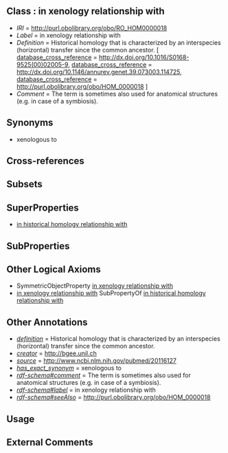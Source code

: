
## Class : in xenology relationship with

 * *IRI* = http://purl.obolibrary.org/obo/RO_HOM0000018
 * *Label* = in xenology relationship with
 * *Definition* = Historical homology that is characterized by an interspecies (horizontal) transfer since the common ancestor. [ [database_cross_reference](../../ef/oboInOwl#hasDbXref.md) = http://dx.doi.org/10.1016/S0168-9525(00)02005-9, [database_cross_reference](../../ef/oboInOwl#hasDbXref.md) = http://dx.doi.org/10.1146/annurev.genet.39.073003.114725, [database_cross_reference](../../ef/oboInOwl#hasDbXref.md) = http://purl.obolibrary.org/obo/HOM_0000018 ]
 * *Comment* = The term is sometimes also used for anatomical structures (e.g. in case of a symbiosis).

## Synonyms

 * xenologous to

## Cross-references


## Subsets


## SuperProperties

 * [in historical homology relationship with](../../RO/07/RO_HOM0000007.md)

## SubProperties


## Other Logical Axioms

 * SymmetricObjectProperty [in xenology relationship with](../../RO/18/RO_HOM0000018.md)
 * [in xenology relationship with](../../RO/18/RO_HOM0000018.md) SubPropertyOf [in historical homology relationship with](../../RO/07/RO_HOM0000007.md)

## Other Annotations

 * *[definition](../../IAO/15/IAO_0000115.md)* = Historical homology that is characterized by an interspecies (horizontal) transfer since the common ancestor.
 * *[creator](../../or/creator.md)* = http://bgee.unil.ch
 * *[source](../../ce/source.md)* = http://www.ncbi.nlm.nih.gov/pubmed/20116127
 * *[has_exact_synonym](../../ym/oboInOwl#hasExactSynonym.md)* = xenologous to
 * *[rdf-schema#comment](../../nt/rdf-schema#comment.md)* = The term is sometimes also used for anatomical structures (e.g. in case of a symbiosis).
 * *[rdf-schema#label](../../el/rdf-schema#label.md)* = in xenology relationship with
 * *[rdf-schema#seeAlso](../../so/rdf-schema#seeAlso.md)* = http://purl.obolibrary.org/obo/HOM_0000018

## Usage


## External Comments

